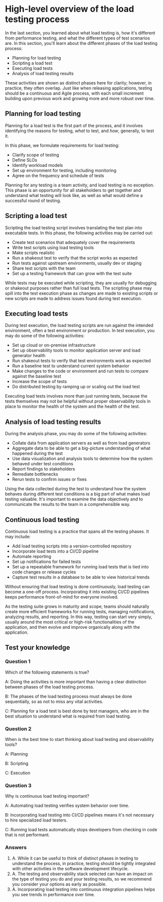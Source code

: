 # High-level overview of the load testing process

In the last section, you learned about what load testing is, how it's different from performance testing, and what the different types of test scenarios are. In this section, you'll learn about the different phases of the load testing process:

- Planning for load testing
- Scripting a load test
- Executing load tests
- Analysis of load testing results

These activities are shown as distinct phases here for clarity; however, in practice, they often overlap. Just like when releasing applications, testing should be a continuous and Agile process, with each small increment building upon previous work and growing more and more robust over time.

## Planning for load testing

Planning for a load test is the first part of the process, and it involves identifying the reasons for testing, _what_ to test, and _how_, generally, to test it.

In this phase, we formulate requirements for load testing:
- Clarify scope of testing
- Define SLOs
- Identify workload models
- Set up environment for testing, including monitoring
- Agree on the frequency and schedule of tests

Planning for any testing is a team activity, and load testing is no exception. This phase is an opportunity for all stakeholders to get together and understand what testing will look like, as well as what would define a successful round of testing.

## Scripting a load test

Scripting the load testing script involves translating the test plan into executable tests. In this phase, the following activities may be carried out:
- Create test scenarios that adequately cover the requirements
- Write test scripts using load testing tools
- Make scripts realistic
- Run a shakeout test to verify that the script works as expected
- Run tests against upstream environments, usually dev or staging
- Share test scripts with the team
- Set up a testing framework that can grow with the test suite

While tests may be executed while scripting, they are usually for debugging or shakeout purposes rather than full load tests. The scripting phase may spill into the test execution phase as changes are made to existing scripts or new scripts are made to address issues found during test execution.

## Executing load tests

During test execution, the load testing scripts are run against the intended environment, often a test environment or production. In test execution, you may do some of the following activities:
- Set up cloud or on-premise infrastructure
- Set up observability tools to monitor application server and load generator health
- Run shakeout tests to verify that test environments work as expected
- Run a baseline test to understand current system behavior
- Make changes to the code or environment and run tests to compare against the baseline test
- Increase the scope of tests
- Do distributed testing by ramping up or scaling out the load test

Executing load tests involves more than just running tests, because the tests themselves may not be helpful without proper observability tools in place to monitor the health of the system and the health of the test.

## Analysis of load testing results

During the analysis phase, you may do some of the following activities:
- Collate data from application servers as well as from load generators
- Aggregate data to be able to get a big-picture understanding of what happened during the test
- Use data visualization and analysis tools to determine how the system behaved under test conditions
- Report findings to stakeholders
- Remediate bottlenecks
- Rerun tests to confirm issues or fixes

Using the data collected during the test to understand how the system behaves during different test conditions is a big part of what makes load testing valuable. It's important to examine the data objectively and to communicate the results to the team in a comprehensible way.

## Continuous load testing

Continuous load testing is a practice that spans all the testing phases. It may include:
- Add load testing scripts into a version-controlled repository
- Incorporate load tests into a CI/CD pipeline
- Automate reporting
- Set up notifications for failed tests
- Set up a repeatable framework for running load tests that is tied into code changes or release cycles
- Capture test results in a database to be able to view historical trends

Without ensuring that load testing is done continuously, load testing can become a one-off process. Incorporating it into existing CI/CD pipelines keeps performance front-of-mind for everyone involved.

As the testing suite grows in maturity and scope, teams should naturally create more efficient frameworks for running tests, managing notifications, analyzing results, and reporting. In this way, testing can start very simply, usually around the most critical or high-risk functionalities of the application, and then evolve and improve organically along with the application.

## Test your knowledge

### Question 1

Which of the following statements is true?

A: Doing the activities is more important than having a clear distinction between phases of the load testing process.

B: The phases of the load testing process must always be done sequentially, so as not to miss any vital activities.

C: Planning for a load test is best done by test managers, who are in the best situation to understand what is required from load testing.

### Question 2

When is the best time to start thinking about load testing and observability tools?

A: Planning

B: Scripting

C: Execution

### Question 3

Why is continuous load testing important?

A: Automating load testing verifies system behavior over time.

B: Incorporating load testing into CI/CD pipelines means it's not necessary to hire specialized load testers.

C: Running load tests automatically stops developers from checking in code that is not performant.

### Answers

1. A. While it can be useful to think of distinct phases in testing to understand the process, in practice, testing should be tightly integrated with other activities in the software development lifecycle.
2. A. The testing and observability stack selected can have an impact on the type of testing you do and your testing results, so we recommend you consider your options as early as possible.
3. A. Incorporating load testing into continuous integration pipelines helps you see trends in performance over time.